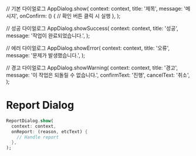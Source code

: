 // 기본 다이얼로그
AppDialog.show(
context: context,
title: '제목',
message: '메시지',
onConfirm: () {
// 확인 버튼 클릭 시 실행
},
);

// 성공 다이얼로그
AppDialog.showSuccess(
context: context,
title: '성공',
message: '작업이 완료되었습니다.',
);

// 에러 다이얼로그
AppDialog.showError(
context: context,
title: '오류',
message: '문제가 발생했습니다.',
);

// 경고 다이얼로그
AppDialog.showWarning(
context: context,
title: '경고',
message: '이 작업은 되돌릴 수 없습니다.',
confirmText: '진행',
cancelText: '취소',
);

# Report Dialog
```dart
ReportDialog.show(
  context: context,
  onReport: (reason, etcText) {
    // Handle report
  },
);
```